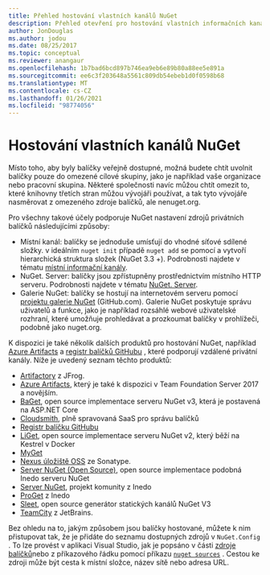 ```yaml
---
title: Přehled hostování vlastních kanálů NuGet
description: Přehled otevření pro hostování vlastních informačních kanálů nebo galerií balíčků NuGet buď místně, nebo vzdáleně.
author: JonDouglas
ms.author: jodou
ms.date: 08/25/2017
ms.topic: conceptual
ms.reviewer: anangaur
ms.openlocfilehash: 1b7bad6bcd897b746ea9eb6e89b80a88ee5e891a
ms.sourcegitcommit: ee6c3f203648a5561c809db54ebeb1d0f0598b68
ms.translationtype: MT
ms.contentlocale: cs-CZ
ms.lasthandoff: 01/26/2021
ms.locfileid: "98774056"
---
```

# <a name="hosting-your-own-nuget-feeds"></a>Hostování vlastních kanálů NuGet

Místo toho, aby byly balíčky veřejně dostupné, možná budete chtít uvolnit balíčky pouze do omezené cílové skupiny, jako je například vaše organizace nebo pracovní skupina. Některé společnosti navíc můžou chtít omezit to, které knihovny třetích stran můžou vývojáři používat, a tak tyto vývojáře nasměrovat z omezeného zdroje balíčků, ale nenuget.org.

Pro všechny takové účely podporuje NuGet nastavení zdrojů privátních balíčků následujícími způsoby:

- Místní kanál: balíčky se jednoduše umísťují do vhodné síťové sdílené složky. v ideálním `nuget init` případě `nuget add` se pomocí a vytvoří hierarchická struktura složek (NuGet 3.3 +). Podrobnosti najdete v tématu [místní informační kanály](../hosting-packages/local-feeds.md).
- NuGet. Server: balíčky jsou zpřístupněny prostřednictvím místního HTTP serveru. Podrobnosti najdete v tématu [NuGet. Server](../hosting-packages/nuget-server.md).
- Galerie NuGet: balíčky se hostují na internetovém serveru pomocí [projektu galerie NuGet](https://github.com/NuGet/NuGetGallery#build-and-run-the-gallery-in-arbitrary-number-easy-steps) (GitHub.com). Galerie NuGet poskytuje správu uživatelů a funkce, jako je například rozsáhlé webové uživatelské rozhraní, které umožňuje prohledávat a prozkoumat balíčky v prohlížeči, podobně jako nuget.org.

K dispozici je také několik dalších produktů pro hostování NuGet, například [Azure Artifacts](https://www.visualstudio.com/docs/package/nuget/publish) a [registr balíčků GitHubu](https://help.github.com/articles/configuring-nuget-for-use-with-github-package-registry) , které podporují vzdálené privátní kanály. Níže je uvedený seznam těchto produktů:

- [Artifactory](https://www.jfrog.com/artifactory/) z JFrog.
- [Azure Artifacts](https://www.visualstudio.com/docs/package/nuget/publish), který je také k dispozici v Team Foundation Server 2017 a novějším.
- [BaGet](https://github.com/loic-sharma/BaGet), open source implementace serveru NuGet v3, která je postavená na ASP.NET Core
- [Cloudsmith](https://cloudsmith.io/l/nuget-feed/), plně spravovaná SaaS pro správu balíčků
- [Registr balíčku GitHubu](https://help.github.com/articles/configuring-nuget-for-use-with-github-package-registry)
- [LiGet](https://github.com/ai-traders/liget), open source implementace serveru NuGet v2, který běží na Kestrel v Docker
- [MyGet](https://myget.org)
- [Nexus úložiště OSS](https://www.sonatype.com/nexus-repository-oss) ze Sonatype.
- [Server NuGet (Open Source)](https://github.com/svenkle/nuget-server), open source implementace podobná Inedo serveru NuGet
- [Server NuGet](http://nugetserver.net/), projekt komunity z Inedo
- [ProGet](https://inedo.com/proget) z Inedo
- [Sleet](https://github.com/emgarten/sleet), open source generátor statických kanálů NuGet V3
- [TeamCity](https://www.jetbrains.com/teamcity/) z JetBrains.

Bez ohledu na to, jakým způsobem jsou balíčky hostované, můžete k nim přistupovat tak, že je přidáte do seznamu dostupných zdrojů v `NuGet.Config` . To lze provést v aplikaci Visual Studio, jak je popsáno v části [zdroje balíčků](../consume-packages/install-use-packages-visual-studio.md#package-sources)nebo z příkazového řádku pomocí příkazu [`nuget sources`](../reference/cli-reference/cli-ref-sources.md) . Cestou ke zdroji může být cesta k místní složce, název sítě nebo adresa URL.
